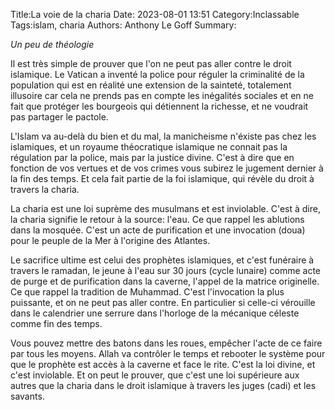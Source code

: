 Title:La voie de la charia
Date: 2023-08-01 13:51
Category:Inclassable
Tags:islam, charia
Authors: Anthony Le Goff
Summary:

*Un peu de théologie*

Il est très simple de prouver que l'on ne peut pas aller contre le droit islamique. Le Vatican a inventé la police pour réguler la criminalité de la population qui est en réalité une extension de la sainteté, totalement illusoire car cela ne prends pas en compte les inégalités sociales et en ne fait que protéger les bourgeois qui détiennent la richesse, et ne voudrait pas partager le pactole.

L'Islam va au-delà du bien et du mal, la manicheisme n'éxiste pas chez les islamiques, et un royaume théocratique islamique ne connait pas la régulation par la police, mais par la justice divine. C'est à dire que en fonction de vos vertues et de vos crimes vous subirez le jugement dernier à la fin des temps. Et cela fait partie de la foi islamique, qui révèle du droit à travers la charia.

La charia est une loi suprème des musulmans et est inviolable. C'est à dire, la charia signifie le retour à la source: l'eau. Ce que rappel les ablutions dans la mosquée. C'est un acte de purification et une invocation (doua) pour le peuple de la Mer à l'origine des Atlantes.

Le sacrifice ultime est celui des prophètes islamiques, et c'est funéraire à travers le ramadan, le jeune à l'eau sur 30 jours (cycle lunaire) comme acte de purge et de purification dans la caverne, l'appel de la matrice originelle. Ce que rappel la tradition de Muhammad. C'est l'invocation la plus puissante, et on ne peut pas aller contre. En particulier si celle-ci vérouille dans le calendrier une serrure dans l'horloge de la mécanique céleste comme fin des temps.

Vous pouvez mettre des batons dans les roues, empêcher l'acte de ce faire par tous les moyens. Allah va contrôler le temps et rebooter le système pour que le prophète est accès à la caverne et face le rite. C'est la loi divine, et c'est inviolable. Et on peut le prouver, que c'est une loi supérieure aux autres que la charia dans le droit islamique à travers les juges (cadi) et les savants.